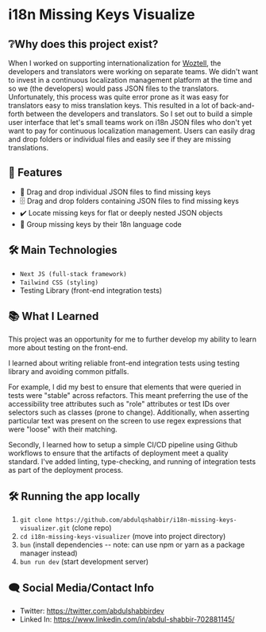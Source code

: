 # i18n Missing Keys Visualize

## ❔Why does this project exist?

When I worked on supporting internationalization for
[Woztell](https://platform.woztell.com/), the developers and translators were working on separate teams.
We didn't want to invest in a continuous localization management
platform at the time and so we (the developers) would pass
JSON files to the translators. Unfortunately, this
process was quite error prone as it was easy for translators
easy to miss translation keys. This resulted in a lot of
back-and-forth between the developers and translators. So I
set out to build a simple user interface that let's small teams
work on i18n JSON files who don't yet want to pay for continuous
localization management. Users can easily drag and drop folders
or individual files and easily see if they are missing translations.

## 🚀 Features

- 📁 Drag and drop individual JSON files to find missing keys
- 🗄️ Drag and drop folders containing JSON files to find missing keys
- ✔️  Locate missing keys for flat or deeply nested JSON objects
- 🍱 Group missing keys by their 18n language code

## 🛠️ Main Technologies

- `Next JS (full-stack framework)`
- `Tailwind CSS (styling)`
- Testing Library (front-end integration tests)

## 📚 What I Learned

This project was an opportunity for me to further develop my ability
to learn more about testing on the front-end.

I learned about writing reliable front-end integration tests using
testing library and avoiding common pitfalls.

For example, I did my best to ensure that elements that were queried
in tests were "stable" across refactors. This meant preferring the use of the
accessibility tree attributes such as "role" attributes or test IDs over
selectors such as classes (prone to change). Additionally, when asserting
particular text was present on the screen to use regex expressions that were
"loose" with their matching.

Secondly, I learned how to setup a simple
CI/CD pipeline using Github workflows to ensure that the artifacts of deployment meet a
quality standard. I've added linting, type-checking, and running of
integration tests as part of the deployment process.

## 🛠️ Running the app locally

1. `git clone https://github.com/abdulqshabbir/i18n-missing-keys-visualizer.git` (clone repo)
2. `cd i18n-missing-keys-visualizer` (move into project directory)
3. `bun` (install dependencies -- note: can use npm or yarn as a package manager instead)
4. `bun run dev` (start development server)

## 🗨 Social Media/Contact Info

- Twitter: https://twitter.com/abdulshabbirdev
- Linked In: https://www.linkedin.com/in/abdul-shabbir-702881145/

